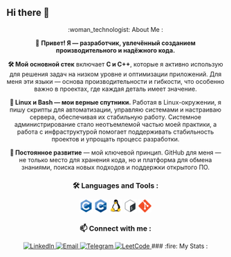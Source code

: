 ## Hi there 👋

<!--
**gulom1204/gulom1204** is a ✨ _special_ ✨ repository because its `README.md` (this file) appears on your GitHub profile.

Here are some ideas to get you started:

- 🔭 I’m currently working on ...
- 🌱 I’m currently learning ...
- 👯 I’m looking to collaborate on ...
- 🤔 I’m looking for help with ...
- 💬 Ask me about ...
- 📫 How to reach me: ...
- 😄 Pronouns: ...
- ⚡ Fun fact: ...
-->
<div align="center">
:woman_technologist: About Me :

👋 **Привет! Я — разработчик, увлечённый созданием производительного и надёжного кода.**

**🛠️ Мой основной стек** включает **C и C++**, которые я активно использую для решения задач на низком уровне и оптимизации приложений. Для меня эти языки — основа производительности и гибкости, что особенно важно в проектах, где каждая деталь имеет значение.

**🐧 Linux и Bash — мои верные спутники.** Работая в Linux-окружении, я пишу скрипты для автоматизации, управляю системами и настраиваю сервера, обеспечивая их стабильную работу. Системное администрирование стало неотъемлемой частью моей практики, а работа с инфраструктурой помогает поддерживать стабильность проектов и упрощать процесс разработки.

**🚀 Постоянное развитие** — мой ключевой принцип. GitHub для меня — не только место для хранения кода, но и платформа для обмена знаниями, поиска новых подходов и поддержки открытого ПО.


### :hammer_and_wrench: Languages and Tools :

  <img src="https://github.com/devicons/devicon/blob/master/icons/c/c-original.svg" width="30" height="30"/>
  <img src="https://github.com/devicons/devicon/blob/master/icons/cplusplus/cplusplus-original.svg" width="30" height="30"/>
  <img src="https://github.com/devicons/devicon/blob/master/icons/linux/linux-original.svg" width="30" height="30"/>
  <img src="https://github.com/devicons/devicon/blob/master/icons/bash/bash-original.svg" width="30" height="30"/>
  <img src="https://github.com/devicons/devicon/blob/master/icons/git/git-original.svg" width="30" height="30"/>

### 📫 Connect with me :
<a href="https://www.linkedin.com/in/g-ulom-olloberganov-b37686311/" target="_blank">
    <img src="https://img.shields.io/badge/LinkedIn-0077B5?style=for-the-badge&logo=linkedin&logoColor=white" alt="LinkedIn">
</a>
<a href="mailto:gulomolloberganov26@gmail.com" target="_blank">
    <img src="https://img.shields.io/badge/Email-D14836?style=for-the-badge&logo=gmail&logoColor=white" alt="Email">
</a>
<a href="https://web.telegram.org/k/" target="_blank">
    <img src="https://img.shields.io/badge/Telegram-26A5E4?style=for-the-badge&logo=telegram&logoColor=white" alt="Telegram">
</a>
<a href="https://leetcode.com/u/iggymaclay/" target="_blank">
    <img src="https://img.shields.io/badge/LeetCode-F9C13C?style=for-the-badge&logo=leetcode&logoColor=black" alt="LeetCode">
</a>
### :fire: My Stats :
</div>

